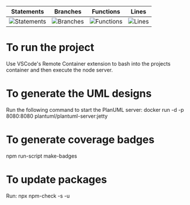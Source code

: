 | Statements                  | Branches                | Functions                 | Lines             |
| --------------------------- | ----------------------- | ------------------------- | ----------------- |
| ![Statements](https://img.shields.io/badge/statements-59.57%25-red.svg) | ![Branches](https://img.shields.io/badge/branches-62.5%25-red.svg) | ![Functions](https://img.shields.io/badge/functions-60%25-red.svg) | ![Lines](https://img.shields.io/badge/lines-59.57%25-red.svg) |


# To run the project
Use VSCode's Remote Container extension to bash into the projects container and then execute the node server.

# To generate the UML designs
Run the following command to start the PlanUML server: 
docker run -d -p 8080:8080 plantuml/plantuml-server:jetty

# To generate coverage badges
npm run-script make-badges

# To update packages
Run: 
npx npm-check -s -u

